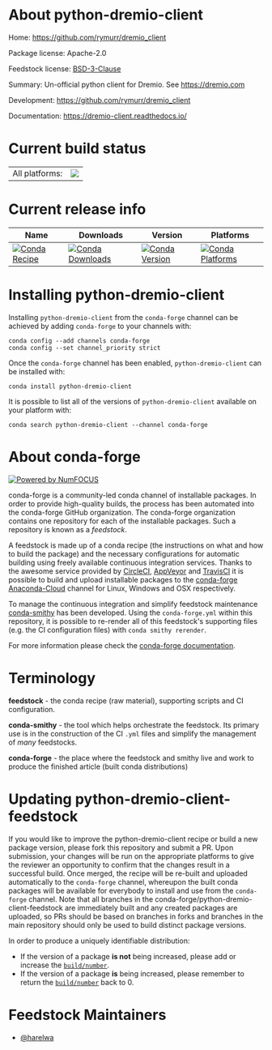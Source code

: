 About python-dremio-client
==========================

Home: https://github.com/rymurr/dremio_client

Package license: Apache-2.0

Feedstock license: [BSD-3-Clause](https://github.com/conda-forge/python-dremio-client-feedstock/blob/master/LICENSE.txt)

Summary: Un-official python client for Dremio. See https://dremio.com

Development: https://github.com/rymurr/dremio_client

Documentation: https://dremio-client.readthedocs.io/

Current build status
====================


<table><tr><td>All platforms:</td>
    <td>
      <a href="https://dev.azure.com/conda-forge/feedstock-builds/_build/latest?definitionId=12473&branchName=master">
        <img src="https://dev.azure.com/conda-forge/feedstock-builds/_apis/build/status/python-dremio-client-feedstock?branchName=master">
      </a>
    </td>
  </tr>
</table>

Current release info
====================

| Name | Downloads | Version | Platforms |
| --- | --- | --- | --- |
| [![Conda Recipe](https://img.shields.io/badge/recipe-python--dremio--client-green.svg)](https://anaconda.org/conda-forge/python-dremio-client) | [![Conda Downloads](https://img.shields.io/conda/dn/conda-forge/python-dremio-client.svg)](https://anaconda.org/conda-forge/python-dremio-client) | [![Conda Version](https://img.shields.io/conda/vn/conda-forge/python-dremio-client.svg)](https://anaconda.org/conda-forge/python-dremio-client) | [![Conda Platforms](https://img.shields.io/conda/pn/conda-forge/python-dremio-client.svg)](https://anaconda.org/conda-forge/python-dremio-client) |

Installing python-dremio-client
===============================

Installing `python-dremio-client` from the `conda-forge` channel can be achieved by adding `conda-forge` to your channels with:

```
conda config --add channels conda-forge
conda config --set channel_priority strict
```

Once the `conda-forge` channel has been enabled, `python-dremio-client` can be installed with:

```
conda install python-dremio-client
```

It is possible to list all of the versions of `python-dremio-client` available on your platform with:

```
conda search python-dremio-client --channel conda-forge
```


About conda-forge
=================

[![Powered by NumFOCUS](https://img.shields.io/badge/powered%20by-NumFOCUS-orange.svg?style=flat&colorA=E1523D&colorB=007D8A)](http://numfocus.org)

conda-forge is a community-led conda channel of installable packages.
In order to provide high-quality builds, the process has been automated into the
conda-forge GitHub organization. The conda-forge organization contains one repository
for each of the installable packages. Such a repository is known as a *feedstock*.

A feedstock is made up of a conda recipe (the instructions on what and how to build
the package) and the necessary configurations for automatic building using freely
available continuous integration services. Thanks to the awesome service provided by
[CircleCI](https://circleci.com/), [AppVeyor](https://www.appveyor.com/)
and [TravisCI](https://travis-ci.com/) it is possible to build and upload installable
packages to the [conda-forge](https://anaconda.org/conda-forge)
[Anaconda-Cloud](https://anaconda.org/) channel for Linux, Windows and OSX respectively.

To manage the continuous integration and simplify feedstock maintenance
[conda-smithy](https://github.com/conda-forge/conda-smithy) has been developed.
Using the ``conda-forge.yml`` within this repository, it is possible to re-render all of
this feedstock's supporting files (e.g. the CI configuration files) with ``conda smithy rerender``.

For more information please check the [conda-forge documentation](https://conda-forge.org/docs/).

Terminology
===========

**feedstock** - the conda recipe (raw material), supporting scripts and CI configuration.

**conda-smithy** - the tool which helps orchestrate the feedstock.
                   Its primary use is in the construction of the CI ``.yml`` files
                   and simplify the management of *many* feedstocks.

**conda-forge** - the place where the feedstock and smithy live and work to
                  produce the finished article (built conda distributions)


Updating python-dremio-client-feedstock
=======================================

If you would like to improve the python-dremio-client recipe or build a new
package version, please fork this repository and submit a PR. Upon submission,
your changes will be run on the appropriate platforms to give the reviewer an
opportunity to confirm that the changes result in a successful build. Once
merged, the recipe will be re-built and uploaded automatically to the
`conda-forge` channel, whereupon the built conda packages will be available for
everybody to install and use from the `conda-forge` channel.
Note that all branches in the conda-forge/python-dremio-client-feedstock are
immediately built and any created packages are uploaded, so PRs should be based
on branches in forks and branches in the main repository should only be used to
build distinct package versions.

In order to produce a uniquely identifiable distribution:
 * If the version of a package **is not** being increased, please add or increase
   the [``build/number``](https://docs.conda.io/projects/conda-build/en/latest/resources/define-metadata.html#build-number-and-string).
 * If the version of a package **is** being increased, please remember to return
   the [``build/number``](https://docs.conda.io/projects/conda-build/en/latest/resources/define-metadata.html#build-number-and-string)
   back to 0.

Feedstock Maintainers
=====================

* [@harelwa](https://github.com/harelwa/)

